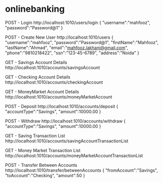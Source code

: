 # onlinebanking
POST - Login
http://localhost:1010/users/login
{
	"username":"mahfooz",
	"password":"Password@1"
}

POST - Create New User
http://localhost:1010/users
{
	"username":"mahfooz",
	"password":"Password@1",
	"firstName":"Mahfooz",
	"lastName":"Ahmad",
	"email":"mahfooz.lakhani@gmail.com",
	"phone":"9810218422",
	"ssn":"123-45-6789",
	"address":"Noida"
}

GET - Savings Account Details
http://localhost:1010/accounts/savingsAccount

GET - Checking Account Details
http://localhost:1010/accounts/checkingAccount

GET - MoneyMarket Account Details
http://localhost:1010/accounts/moneyMarketAccount


POST - Deposit
http://localhost:1010/accounts/deposit
{
	"accountType":"Savings",
	"amount":10000.00
}

POST - Withdraw
http://localhost:1010/accounts/withdraw
{
	"accountType":"Savings",
	"amount":10000.00
}

GET - Saving Transaction List
http://localhost:1010/accounts/savingAccountTransactionList

GET - Money Market Transaction List
http://localhost:1010/accounts/moneyMarketAccountTransactionList

POST - Transfer Between Accounts
http://localhost:1010/transfer/betweenAccounts
{
	"fromAccount":"Savings",
	"toAccount":"Checking",
	"amount":50
}
